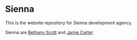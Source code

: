 # Sienna

This is the website repository for Sienna development agency. 

Sienna are [Bethany Scott](https://github.com/bethanyios) and [Jamie Carter](https://github.com/jc2820).
